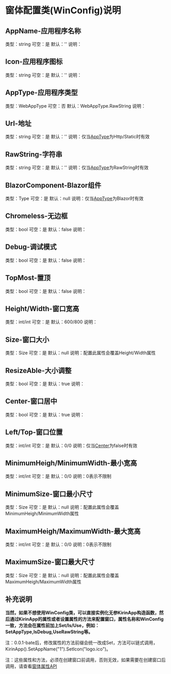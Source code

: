 # 窗体配置类(WinConfig)说明

## AppName-应用程序名称
类型：string
可空：是
默认：''
说明：

## Icon-应用程序图标
类型：string
可空：是
默认：''
说明：

## AppType-应用程序类型
类型：WebAppType
可空：否
默认：WebAppType.RawString
说明：

## Url-地址
类型：string
可空：是
默认：''
说明：仅当[AppType](#apptype)为Http/Static时有效

## RawString-字符串
类型：string
可空：是
默认：''
说明：仅当[AppType](#apptype)为RawString时有效

## BlazorComponent-Blazor组件
类型：Type
可空：是
默认：null
说明：仅当[AppType](#apptype)为Blazor时有效

## Chromeless-无边框
类型：bool
可空：是
默认：false
说明：

## Debug-调试模式
类型：bool
可空：是
默认：false
说明：

## TopMost-置顶
类型：bool
可空：是
默认：false
说明：

## Height/Width-窗口宽高
类型：int/int
可空：是
默认：600/800
说明：

## Size-窗口大小
类型：Size
可空：是
默认：null
说明：配置此属性会覆盖Height/Width属性

## ResizeAble-大小调整
类型：bool
可空：是
默认：true
说明：

## Center-窗口居中
类型：bool
可空：是
默认：true
说明：

## Left/Top-窗口位置
类型：int/int
可空：是
默认：0/0
说明：仅当[Center](#center)为false时有效

## MinimumHeigh/MinimumWidth-最小宽高
类型：int/int
可空：是
默认：0/0
说明：0表示不限制

## MinimumSize-窗口最小尺寸
类型：Size
可空：是
默认：null
说明：配置此属性会覆盖MinimumHeigh/MinimumWidth属性

## MaximumHeigh/MaximumWidth-最大宽高
类型：int/int
可空：是
默认：0/0
说明：0表示不限制

## MaximumSize-窗口最大尺寸
类型：Size
可空：是
默认：null
说明：配置此属性会覆盖MaximumHeigh/MaximumWidth属性

## 补充说明
**当然，如果不想使用WinConfig类，可以直接实例化无参KirinApp构造函数，然后通过KirinApp的属性或者设置属性的方法来配置窗口，属性名称和WinConfig一致，方法会在属性前加上Set/Is/Use，例如：SetAppType,IsDebug,UseRawString等。**

注：0.0.1-bate后，修改属性的方法前缀会统一改成Set，方法可以链式调用，KirinApp().SetAppName("1").SetIcon("logo.ico")。

注：这些属性和方法，必须在创建窗口前调用，否则无效，如果需要在创建窗口后调用，请查看[窗体属性API](/window)